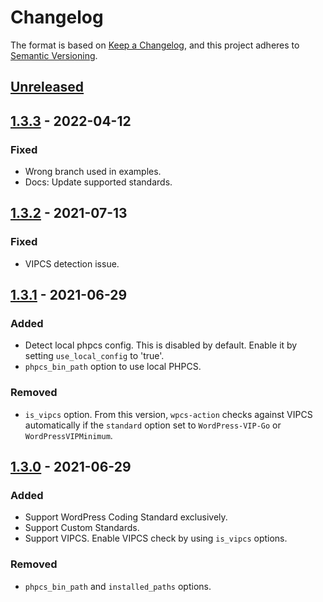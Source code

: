 # Changelog

The format is based on [Keep a Changelog](https://keepachangelog.com/en/1.0.0/),
and this project adheres to [Semantic Versioning](https://semver.org/spec/v2.0.0.html).

## [Unreleased]

## [1.3.3] - 2022-04-12
### Fixed
- Wrong branch used in examples.
- Docs: Update supported standards.

## [1.3.2] - 2021-07-13
### Fixed
- VIPCS detection issue.

## [1.3.1] - 2021-06-29
### Added
- Detect local phpcs config. This is disabled by default. Enable it by setting `use_local_config` to 'true'.
- `phpcs_bin_path` option to use local PHPCS.

### Removed
- `is_vipcs` option. From this version, `wpcs-action` checks against VIPCS automatically if the `standard` option set to `WordPress-VIP-Go` or `WordPressVIPMinimum`.

## [1.3.0] - 2021-06-29
### Added
- Support WordPress Coding Standard exclusively.
- Support Custom Standards.
- Support VIPCS. Enable VIPCS check by using `is_vipcs` options.

### Removed
- `phpcs_bin_path` and `installed_paths` options.

[Unreleased]: https://github.com/10up/wpcs-action/compare/stable...develop
[1.3.3]: https://github.com/10up/wpcs-action/compare/v1.3.2...v1.3.3
[1.3.2]: https://github.com/10up/wpcs-action/compare/v1.3.1...v1.3.2
[1.3.1]: https://github.com/10up/wpcs-action/compare/v1.3.0...v1.3.1
[1.3.0]: https://github.com/10up/wpcs-action/compare/v1.2.0...v1.3.0
